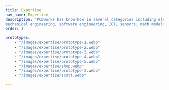 ```yaml
---
title: Expertise
nav_name: Expertise
description: 'PCDworks has know-how in several categories including electrical engineering,
mechanical engineering, software engineering, IOT, sensors, math modeling, and prototyping'
order: 1

prototypes:
    - "/images/expertise/prototype-1.webp"
    - "/images/expertise/prototype-2.webp"
    - "/images/expertise/prototype-3.webp"
    - "/images/expertise/prototype-4.webp"
    - "/images/expertise/prototype-5.webp"
    - "/images/expertise/shop.webp"
    - "/images/expertise/prototype-7.webp"
    - "/images/expertise/scott.webp"

---
```


<text-image image="/images/expertise/group-2022.webp">
<template v-slot:left>

## Yeah, we've
# Got know-how
<br/>

Truly breakthrough product development
requires high quality engineering capabilities and
services. As a knowledge-based company, we
use a stage-gate approach that involves constant
testing, refinement, and communication.

At PCDworks, we have the team, technology, and
tenacity to take on even the most impossible
engineering challenges.


</template>
</text-image>

<image-text image="/images/expertise/expertise-2.webp" trim>
<template v-slot:right>

## Electrical Engineering
<br/>

Because many of our solutions require
electro-mechanical subsystems, we maintain strong
electrical engineering capabilities across a range of
disciplines including firmware design, software design,
RF communication, and analog communication
systems. Our capabilities include:

  * Electronic design and simulation
  * Embedded software development
  * PCB design and rapid prototyping
  * Sensor design, mote design, and programming
  * Wireless communication systems design
  * Intelligent wireless ad hoc networks
  * Positioning systems design
  * Power consumption optimization
  * RF, Microwave
  * Control system design

</template>
</image-text>

<text-image image="/images/expertise/expertise-3.webp" trim>
<template v-slot:left>

## Mechanical Engineering
<br/>

With extensive engineering capabilities, we provide a
full range of services, including 3D CAD layouts,
electronic circuit design, analytical modeling, and
multi-physics simulation. Our mechanical engineering
team is dedicated to quickly producing strong designs
and performing engineering calculations to verify your
concept’s validity. Capabilities include:

  * Analytical Modeling
  * Solid Modeling
  * Multi-physics FEA (Heat transfer, stress/strain, vibration and fatigue, CFD)
  * Design for Manufacturing
  * Computational Fluid Dynamic Modeling

<br/>
<v-row>
<v-col>

Our engineers are experts at all the standard mechanical engineering disciplines:
  * Mechanics
  * Kinematics
  * Structural Analysis
  * Mechatronics
  * Thermal and Fluid Dynamics
  * Material Science

<br/>
</v-col>
<v-col>

In addition, we have local outsider consultants and have worked in:
  * Vibration
  * Acoustics
  * Surface Treatments
  * Tribology
  * Electrohydraulics

<br/>
</v-col>
</v-row>

</template>
</text-image>

<image-text image="/images/expertise/expertise-4.webp" trim>
<template v-slot:right>

## Mathematical Modeling
<br/>

Mathematical modeling is a valuable tool to use when
tackling problems that have plagued industries for
years. It's especially beneficial for complex and
high-risk New Product Development projects. After all,
what we learn from mathematical simulations enables
us to mitigate as much risk as possible before the
design and building process even begins. Our
capabilities include:

* COMSOL Multiphysics Modules
* AC/DC Module
* Heat Transfer Module
* Structural Mechanics Module
* CFD Module
* Mixer Module
* Optimization Library
* Material Library

</template>
</image-text>

<text-image image="/images/expertise/expertise-5.webp" trim>
<template v-slot:left>

## Sensors and IoT
<br/>

In our state-of-the-art research and development
lab, it's possible to design, prototype, and evaluate
concepts that enable devices and machines to
communicate over the internet. We have the
engineering and technological know-how to design
sensors, gather and clean data, and develop the
communication layers and user interface to create
an loT product from scratch.

</template>
</text-image>

<image-text image="/images/expertise/dashboard.webp" trim>
<template v-slot:right>

## Software Engineering
<br/>

Our engineers can handle any type of problem from small time-sensitive embedded software to high demand full-stack web applications. We can also provide cross-platform desktop applications for Linux, macOS, Windows as well as mobile applications for Android and iOS.

We've developed embedded systems on several platforms from a wide variety of companies including:
  * Nordic Semiconductor
  * Texas Instruments
  * NXP
  * STMicroelectronics
  * Raspberry Pi
\
Our web applications designed to be capable of high scalability, easy deployment, and maintainability. *Some* of the technologies used are: 
  * Vue.js
  * React / Fulcro
  * Clojure / ClojureScript
  * Ruby on Rails
  * PostgreSQL / SQL Server
  * Cassandra
  * Docker

</template>
</image-text>

<text-image :images="prototypes" trim>
<template v-slot:left>

## Prototyping and Testing
<br/>

PCDworks has full prototyping capability, from electronic circuits to heavy metal.
Also full prototype test lab with complete National Instruments setup

* Automatice Pick and Place machine with reflow oven
* Voltera circuit printer
* Complete machine shop
* 4 axis CNC mill and manual mill
* CNC and manual lathes
* Welding: TIG, MIG, Oxy-Acetylene, and Stick
* Plasma cutting
* Metal casting: sand and investment
* Complete wood shop
* CNC router


</template>
</text-image>
